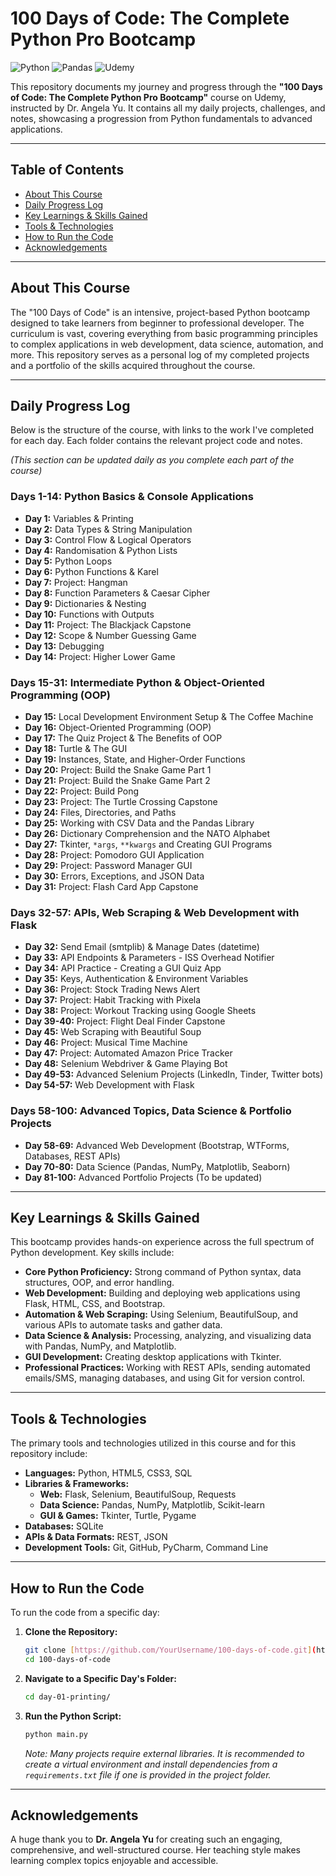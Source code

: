 # 100 Days of Code: The Complete Python Pro Bootcamp

![Python](https://img.shields.io/badge/Python-3776AB?style=for-the-badge&logo=python&logoColor=white)
![Pandas](https://img.shields.io/badge/Pandas-150458?style=for-the-badge&logo=pandas&logoColor=white)
![Udemy](https://img.shields.io/badge/Udemy-A435F0?style=for-the-badge&logo=Udemy&logoColor=white)


This repository documents my journey and progress through the **"100 Days of Code: The Complete Python Pro Bootcamp"** course on Udemy, instructed by Dr. Angela Yu. It contains all my daily projects, challenges, and notes, showcasing a progression from Python fundamentals to advanced applications.

---

## Table of Contents

* [About This Course](#about-this-course)
* [Daily Progress Log](#daily-progress-log)
* [Key Learnings & Skills Gained](#key-learnings--skills-gained)
* [Tools & Technologies](#tools--technologies)
* [How to Run the Code](#how-to-run-the-code)
* [Acknowledgements](#acknowledgements)

---

## About This Course

The "100 Days of Code" is an intensive, project-based Python bootcamp designed to take learners from beginner to professional developer. The curriculum is vast, covering everything from basic programming principles to complex applications in web development, data science, automation, and more. This repository serves as a personal log of my completed projects and a portfolio of the skills acquired throughout the course.

---

## Daily Progress Log

Below is the structure of the course, with links to the work I've completed for each day. Each folder contains the relevant project code and notes.

*(This section can be updated daily as you complete each part of the course)*

### **Days 1-14: Python Basics & Console Applications**
- **Day 1:** Variables & Printing
- **Day 2:** Data Types & String Manipulation
- **Day 3:** Control Flow & Logical Operators
- **Day 4:** Randomisation & Python Lists
- **Day 5:** Python Loops
- **Day 6:** Python Functions & Karel
- **Day 7:** Project: Hangman
- **Day 8:** Function Parameters & Caesar Cipher
- **Day 9:** Dictionaries & Nesting
- **Day 10:** Functions with Outputs
- **Day 11:** Project: The Blackjack Capstone
- **Day 12:** Scope & Number Guessing Game
- **Day 13:** Debugging
- **Day 14:** Project: Higher Lower Game

### **Days 15-31: Intermediate Python & Object-Oriented Programming (OOP)**
- **Day 15:** Local Development Environment Setup & The Coffee Machine
- **Day 16:** Object-Oriented Programming (OOP)
- **Day 17:** The Quiz Project & The Benefits of OOP
- **Day 18:** Turtle & The GUI
- **Day 19:** Instances, State, and Higher-Order Functions
- **Day 20:** Project: Build the Snake Game Part 1
- **Day 21:** Project: Build the Snake Game Part 2
- **Day 22:** Project: Build Pong
- **Day 23:** Project: The Turtle Crossing Capstone
- **Day 24:** Files, Directories, and Paths
- **Day 25:** Working with CSV Data and the Pandas Library
- **Day 26:** Dictionary Comprehension and the NATO Alphabet
- **Day 27:** Tkinter, `*args`, `**kwargs` and Creating GUI Programs
- **Day 28:** Project: Pomodoro GUI Application
- **Day 29:** Project: Password Manager GUI
- **Day 30:** Errors, Exceptions, and JSON Data
- **Day 31:** Project: Flash Card App Capstone

### **Days 32-57: APIs, Web Scraping & Web Development with Flask**
- **Day 32:** Send Email (smtplib) & Manage Dates (datetime)
- **Day 33:** API Endpoints & Parameters - ISS Overhead Notifier
- **Day 34:** API Practice - Creating a GUI Quiz App
- **Day 35:** Keys, Authentication & Environment Variables
- **Day 36:** Project: Stock Trading News Alert
- **Day 37:** Project: Habit Tracking with Pixela
- **Day 38:** Project: Workout Tracking using Google Sheets
- **Day 39-40:** Project: Flight Deal Finder Capstone
- **Day 45:** Web Scraping with Beautiful Soup
- **Day 46:** Project: Musical Time Machine
- **Day 47:** Project: Automated Amazon Price Tracker
- **Day 48:** Selenium Webdriver & Game Playing Bot
- **Day 49-53:** Advanced Selenium Projects (LinkedIn, Tinder, Twitter bots)
- **Day 54-57:** Web Development with Flask

### **Days 58-100: Advanced Topics, Data Science & Portfolio Projects**
- **Day 58-69:** Advanced Web Development (Bootstrap, WTForms, Databases, REST APIs)
- **Day 70-80:** Data Science (Pandas, NumPy, Matplotlib, Seaborn)
- **Day 81-100:** Advanced Portfolio Projects (To be updated)

---

## Key Learnings & Skills Gained

This bootcamp provides hands-on experience across the full spectrum of Python development. Key skills include:

* **Core Python Proficiency:** Strong command of Python syntax, data structures, OOP, and error handling.
* **Web Development:** Building and deploying web applications using Flask, HTML, CSS, and Bootstrap.
* **Automation & Web Scraping:** Using Selenium, BeautifulSoup, and various APIs to automate tasks and gather data.
* **Data Science & Analysis:** Processing, analyzing, and visualizing data with Pandas, NumPy, and Matplotlib.
* **GUI Development:** Creating desktop applications with Tkinter.
* **Professional Practices:** Working with REST APIs, sending automated emails/SMS, managing databases, and using Git for version control.

---

## Tools & Technologies

The primary tools and technologies utilized in this course and for this repository include:

* **Languages:** Python, HTML5, CSS3, SQL
* **Libraries & Frameworks:**
    * **Web:** Flask, Selenium, BeautifulSoup, Requests
    * **Data Science:** Pandas, NumPy, Matplotlib, Scikit-learn
    * **GUI & Games:** Tkinter, Turtle, Pygame
* **Databases:** SQLite
* **APIs & Data Formats:** REST, JSON
* **Development Tools:** Git, GitHub, PyCharm, Command Line

---

## How to Run the Code

To run the code from a specific day:

1.  **Clone the Repository:**
    ```bash
    git clone [https://github.com/YourUsername/100-days-of-code.git](https://github.com/YourUsername/100-days-of-code.git)
    cd 100-days-of-code
    ```
2.  **Navigate to a Specific Day's Folder:**
    ```bash
    cd day-01-printing/
    ```
3.  **Run the Python Script:**
    ```bash
    python main.py
    ```
    *Note: Many projects require external libraries. It is recommended to create a virtual environment and install dependencies from a `requirements.txt` file if one is provided in the project folder.*

---

## Acknowledgements

A huge thank you to **Dr. Angela Yu** for creating such an engaging, comprehensive, and well-structured course. Her teaching style makes learning complex topics enjoyable and accessible.
